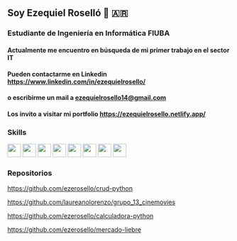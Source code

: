 ## Soy Ezequiel Roselló 👋 🇦🇷
### Estudiante de Ingeniería en Informática FIUBA

#### Actualmente me encuentro en búsqueda de mi primer trabajo en el sector IT
#### Pueden contactarme en Linkedin https://www.linkedin.com/in/ezequielrosello/
#### o escribirme un mail a ezequielrosello14@gmail.com
#### Los invito a visitar mi portfolio https://ezequielrosello.netlify.app/

### Skills
<img src="https://upload.wikimedia.org/wikipedia/commons/thumb/6/6a/JavaScript-logo.png/768px-JavaScript-logo.png" width="30px">        <img src="https://upload.wikimedia.org/wikipedia/commons/thumb/c/c3/Python-logo-notext.svg/1200px-Python-logo-notext.svg.png" width="30px">    <img src="https://cdn-icons-png.flaticon.com/256/226/226777.png" width="30px">    <img src="https://upload.wikimedia.org/wikipedia/commons/thumb/1/18/ISO_C%2B%2B_Logo.svg/1200px-ISO_C%2B%2B_Logo.svg.png" width="30px">    <img src="https://cdn.icon-icons.com/icons2/2699/PNG/512/scala_lang_logo_icon_170760.png" width="30px">    <img src="https://static-00.iconduck.com/assets.00/file-type-prolog-icon-2048x2048-3vfnh6jh.png" width="30px">    <img src="https://cdn4.iconfinder.com/data/icons/logos-and-brands/512/167_Html5_logo_logos-512.png" width="30px">    <img src="https://img.icons8.com/?size=512&id=21278&format=png" width="30px">


### Repositorios

https://github.com/ezerosello/crud-python

https://github.com/laureanolorenzo/grupo_13_cinemovies

https://github.com/ezerosello/calculadora-python

https://github.com/ezerosello/mercado-liebre

<!--
**ezerosello/ezerosello** is a ✨ _special_ ✨ repository because its `README.md` (this file) appears on your GitHub profile.

Here are some ideas to get you started:

- 🔭 I’m currently working on ...
- 🌱 I’m currently learning ...
- 👯 I’m looking to collaborate on ...
- 🤔 I’m looking for help with ...
- 💬 Ask me about ...
- 📫 How to reach me: ...
- 😄 Pronouns: ...
- ⚡ Fun fact: ...
-->
